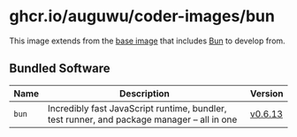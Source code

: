 # ghcr.io/auguwu/coder-images/bun
This image extends from the [base image](https://github.com/auguwu/coder-images/pkgs/container/coder-images%2Fbase) that includes [Bun](https://bun.sh) to develop from.

## Bundled Software
| Name  | Description                                                                                | Version        |
| ----- | ------------------------------------------------------------------------------------------ | -------------- |
| `bun` | Incredibly fast JavaScript runtime, bundler, test runner, and package manager – all in one | [v0.6.13][bun] |

[bun]: https://github.com/oven-sh/bun/releases/tag/bun-v0.6.13
